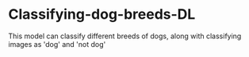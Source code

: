 # Classifying-dog-breeds-DL
This model can classify different breeds of dogs, along with classifying images as 'dog' and 'not dog'
